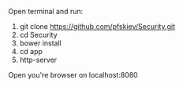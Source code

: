 Open terminal and run:

1. git clone https://github.com/pfskiev/Security.git
2. cd Security
3. bower install 
4. cd app
5. http-server

Open you're browser on localhost:8080  